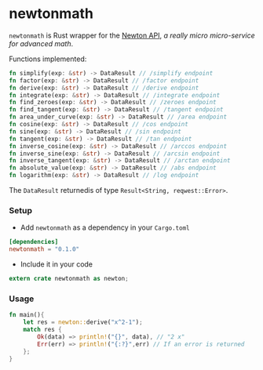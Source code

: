 # newtonmath

`newtonmath` is Rust wrapper for the [Newton API](https://github.com/aunyks/newton-api), *a really micro micro-service for advanced math*.

Functions implemented:
```rust
fn simplify(exp: &str) -> DataResult // /simplify endpoint
fn factor(exp: &str) -> DataResult // /factor endpoint
fn derive(exp: &str) -> DataResult // /derive endpoint
fn integrate(exp: &str) -> DataResult // /integrate endpoint
fn find_zeroes(exp: &str) -> DataResult // /zeroes endpoint
fn find_tangent(exp: &str) -> DataResult // /tangent endpoint
fn area_under_curve(exp: &str) -> DataResult // /area endpoint
fn cosine(exp: &str) -> DataResult // /cos endpoint
fn sine(exp: &str) -> DataResult // /sin endpoint
fn tangent(exp: &str) -> DataResult // /tan endpoint
fn inverse_cosine(exp: &str) -> DataResult // /arccos endpoint
fn inverse_sine(exp: &str) -> DataResult // /arcsin endpoint
fn inverse_tangent(exp: &str) -> DataResult // /arctan endpoint
fn absolute_value(exp: &str) -> DataResult // /abs endpoint
fn logarithm(exp: &str) -> DataResult // /log endpoint
```
The `DataResult` returnedis of type `Result<String, reqwest::Error>`.

### Setup

* Add `newtonmath` as a dependency in your `Cargo.toml`
```toml
[dependencies]
newtonmath = "0.1.0"
```

* Include it in your code
```rust
extern crate newtonmath as newton;
```

### Usage
```rust
fn main(){
    let res = newton::derive("x^2-1");
    match res {
        Ok(data) => println!("{}", data), // "2 x"
        Err(err) => println!("{:?}",err) // If an error is returned
    };
}
```